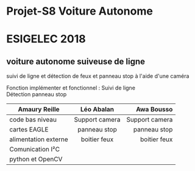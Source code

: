 # Projet-S8 Voiture Autonome

# ESIGELEC 2018


## voiture autonome suiveuse de ligne

suivi de ligne et détection de feux et panneau stop à l'aide d'une caméra



Fonction implémenter et fonctionnel : Suivi de ligne                                     
                                     Détection panneau stop



 



|  Amaury Reille        | Léo Abalan           | Awa Bousso  |
| ------------- |:-------------:| -----:|
| code bas niveau      | Support camera | Support camera |
| cartes EAGLE      | panneau stop      |   panneau stop |
| alimentation externe | boitier feux      |    boitier feux |
| Comunication I²C      |       |    |
| python et OpenCV      |       |    |
